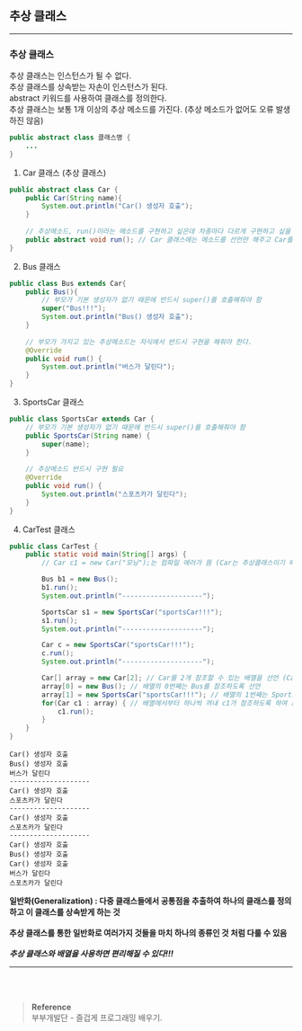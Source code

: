 ## 추상 클래스

---
### 추상 클래스
추상 클래스는 인스턴스가 될 수 없다.<br/>
추상 클래스를 상속받는 자손이 인스턴스가 된다.<br/>
abstract 키워드를 사용하여 클래스를 정의한다.<br/>
추상 클래스는 보통 1개 이상의 추상 메소드를 가진다. (추상 메소드가 없어도 오류 발생하진 않음)<br/>
```java
public abstract class 클래스명 {
    ...
}
```

1. Car 클래스 (추상 클래스)
```java
public abstract class Car {
    public Car(String name){
        System.out.println("Car() 생성자 호출");
    }
    
    // 추상메소드, run()이라는 메소드를 구현하고 싶은데 차종마다 다르게 구현하고 싶을 때
    public abstract void run(); // Car 클래스에는 메소드를 선언만 해주고 Car를 상속받은 클래스에 메소드를 구현해줘야 함 
}
```
2. Bus 클래스
```java
public class Bus extends Car{
    public Bus(){
        // 부모가 기본 생성자가 없기 때문에 반드시 super()를 호출해줘야 함
        super("Bus!!!");
        System.out.println("Bus() 생성자 호출");
    }
    
    // 부모가 가지고 있는 추상메소드는 자식에서 반드시 구현을 해줘야 한다.
    @Override
    public void run() {
        System.out.println("버스가 달린다");
    }
}
```
3. SportsCar 클래스
```java
public class SportsCar extends Car {
    // 부모가 기본 생성자가 없기 때문에 반드시 super()를 호출해줘야 함
    public SportsCar(String name) {
        super(name);
    }
    
    // 추상메소드 반드시 구현 필요
    @Override
    public void run() {
        System.out.println("스포츠카가 달린다");
    }
}
```
4. CarTest 클래스
```java
public class CarTest {
    public static void main(String[] args) {
        // Car c1 = new Car("모닝");는 컴파일 에러가 뜸 (Car는 추상클래스이기 때문에 인스턴스 생성 불가)

        Bus b1 = new Bus();
        b1.run();
        System.out.println("--------------------");

        SportsCar s1 = new SportsCar("sportsCar!!!");
        s1.run();
        System.out.println("--------------------");

        Car c = new SportsCar("sportsCar!!!");
        c.run();
        System.out.println("--------------------");

        Car[] array = new Car[2]; // Car를 2개 참조할 수 있는 배열을 선언 (Car 또는 Car의 후손들을 참조할 수 있는 배열)
        array[0] = new Bus(); // 배열의 0번째는 Bus를 참조하도록 선언
        array[1] = new SportsCar("sportsCar!!!"); // 배열의 1번째는 SportsCar를 참조하도록 선언
        for(Car c1 : array) { // 배열에서부터 하나씩 꺼내 c1가 참조하도록 하여 run() 메소드를 호출
            c1.run();
        }
    }
}
```
```text
Car() 생성자 호출
Bus() 생성자 호출
버스가 달린다
--------------------
Car() 생성자 호출
스포츠카가 달린다
--------------------
Car() 생성자 호출
스포츠카가 달린다
--------------------
Car() 생성자 호출
Bus() 생성자 호출
Car() 생성자 호출
버스가 달린다
스포츠카가 달린다
```

**일반화(Generalization) : 다중 클래스들에서 공통점을 추출하여 하나의 클래스를 정의하고 이 클래스를 상속받게 하는 것</br></br>**
**추상 클래스를 통한 일반화로 여러가지 것들을 마치 하나의 종류인 것 처럼 다룰 수 있음**</br></br>
***추상 클래스와 배열을 사용하면 편리해질 수 있다!!!***

---

<br/><br/>

>**Reference**
><br/>부부개발단 - 즐겁게 프로그래밍 배우기.